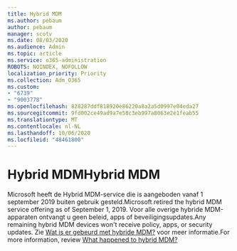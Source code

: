 ```yaml
---
title: Hybrid MDM
ms.author: pebaum
author: pebaum
manager: scotv
ms.date: 08/03/2020
ms.audience: Admin
ms.topic: article
ms.service: o365-administration
ROBOTS: NOINDEX, NOFOLLOW
localization_priority: Priority
ms.collection: Adm_O365
ms.custom:
- "6739"
- "9003778"
ms.openlocfilehash: 828287ddf818920e86220a8a2a5d0997e04eda27
ms.sourcegitcommit: 9fd002ce49ad9a7e58c3eb997a8063e2e1feab55
ms.translationtype: MT
ms.contentlocale: nl-NL
ms.lasthandoff: 10/06/2020
ms.locfileid: "48461800"
---
```

# <a name="hybrid-mdm"></a><span data-ttu-id="bd99f-102">Hybrid MDM</span><span class="sxs-lookup"><span data-stu-id="bd99f-102">Hybrid MDM</span></span>

<span data-ttu-id="bd99f-103">Microsoft heeft de Hybrid MDM-service die is aangeboden vanaf 1 september 2019 buiten gebruik gesteld.</span><span class="sxs-lookup"><span data-stu-id="bd99f-103">Microsoft retired the hybrid MDM service offering as of September 1, 2019.</span></span> <span data-ttu-id="bd99f-104">Voor alle overige hybride MDM-apparaten ontvangt u geen beleid, apps of beveiligingsupdates.</span><span class="sxs-lookup"><span data-stu-id="bd99f-104">Any remaining hybrid MDM devices won't receive policy, apps, or security updates.</span></span> <span data-ttu-id="bd99f-105">Zie [Wat is er gebeurd met hybride MDM?](https://docs.microsoft.com/configmgr/mdm/understand/what-happened-to-hybrid) voor meer informatie.</span><span class="sxs-lookup"><span data-stu-id="bd99f-105">For more information, review [What happened to hybrid MDM?](https://docs.microsoft.com/configmgr/mdm/understand/what-happened-to-hybrid)</span></span>